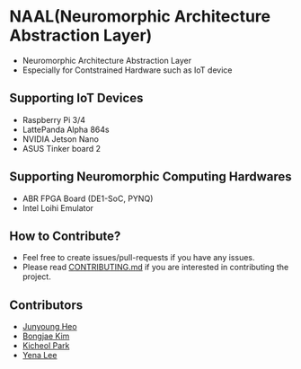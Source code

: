 # NAAL(Neuromorphic Architecture Abstraction Layer)
- Neuromorphic Architecture Abstraction Layer
- Especially for Contstrained Hardware such as IoT device

## Supporting IoT Devices
- Raspberry Pi 3/4
- LattePanda Alpha 864s
- NVIDIA Jetson Nano
- ASUS Tinker board 2

## Supporting Neuromorphic Computing Hardwares
- ABR FPGA Board (DE1-SoC, PYNQ)
- Intel Loihi Emulator

## How to Contribute?
- Feel free to create issues/pull-requests if you have any issues.
- Please read [CONTRIBUTING.md](CONTRIBUTING.md) if you are interested in contributing the project.

## Contributors
- [Junyoung Heo](https://github.com/jyheo)
- [Bongjae Kim](https://sites.google.com/view/sunmmon-ssrlab/)
- [Kicheol Park](http://oslab.ssu.ac.kr/main/)
- [Yena Lee](http://oslab.ssu.ac.kr/main/)
